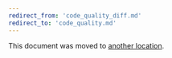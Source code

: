 ```yaml
---
redirect_from: 'code_quality_diff.md'
redirect_to: 'code_quality.md'
---
```


This document was moved to [another location](code_quality.md).
